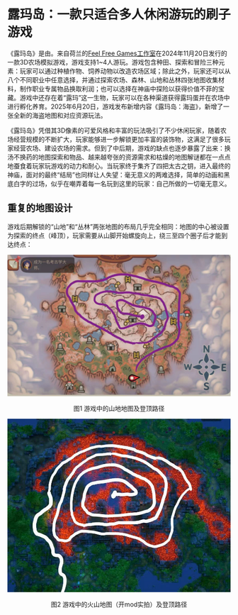 # 露玛岛：一款只适合多人休闲游玩的刷子游戏

《露玛岛》是由。来自荷兰的[Feel Free Games工作室](https://feelfreegames.com/)在2024年11月20日发行的一款3D农场模拟游戏，游戏支持1~4人游玩。游戏包含种田、探索和冒险三种元素：玩家可以通过种植作物、饲养动物以改造农场区域；除此之外，玩家还可以从八个不同职业中任意选择，并通过探索农场、森林、山地和丛林四张地图收集材料，制作职业专属物品换取利润；也可以选择在神庙中探险以获得价值不菲的宝藏。游戏中还存在着“露玛”这一生物，玩家可以在各种渠道获得露玛蛋并在农场中进行孵化养育。2025年6月20日，游戏发布新增内容《露玛岛：海盗》，新增了一张全新的海盗地图和对应资源玩法。<br>

《露玛岛》凭借其3D像素的可爱风格和丰富的玩法吸引了不少休闲玩家，随着农场经营规模的不断扩大，玩家能够进一步解锁更加丰富的装饰物，这满足了很多玩家经营农场、建设农场的需求。但到了中后期，游戏的缺点也逐步暴露了出来：换汤不换药的地图探索和物品、越来越夸张的资源需求和枯燥的地图解谜都在一点点地蚕食着玩家玩游戏的动力和耐心。当玩家终于集齐了四把太古之钥，进入最终的神庙，面对的最终“结局”也同样让人失望：毫无意义的两难选择，简单的动画和黑底白字的过场，似乎在嘲弄着每一名玩到这里的玩家：自己所做的一切毫无意义。

## 重复的地图设计

游戏后期解锁的“山地”和“丛林”两张地图的布局几乎完全相同：地图的中心被设置为探索的终点（峰顶），玩家需要从山脚开始螺旋向上，绕三至四个圈子后才能到达终点：

![山地地图](https://raw.githubusercontent.com/hanzk6/Pictures/master/20250811160447765.png)

<center> 图1 游戏中的山地地图及登顶路径</center>

![火山地图](https://raw.githubusercontent.com/hanzk6/Pictures/master/20250811161542283.png)

<center> 图2 游戏中的火山地图（开mod实拍）及登顶路径 </center>